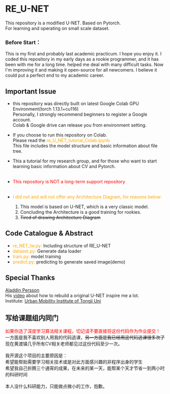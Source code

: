 # RE_U-NET
 This repository is a modified U-NET. Based on Pytorch.</br>
 For learning and operating on small scale dataset.

### Before Start：
This is my first and probably last academic practicum. I hope you enjoy it.
I coded this repository in my early days as a rookie programmer, and it has been with me for a long time. helped me deal with many difficult tasks. Now I'm improving it and making it open-source for all newcomers. I believe it could put a perfect end to my academic career.

## Important Issue
* this repository was directly built on latest Google Colab GPU Environment(torch 1.13.1+cu116)</br>
  Personally, I strongly recommend beginners to register a Google account.</br>
  Colab & Google drive can release you from environment setting.
* If you choose to run this repository on Colab.</br>Please read the <font color=orange>re_U_NET_tutorial_Colab.ipynb</font></br>
  This file includes the model structure and basic information about file tree.
* This a tutorial for my research group, and for those who want to start learning basic information about CV and Pytorch.</br></br>
* <font color=red>This repository is NOT a long-term support repository</font></br></br>

* <font color=orange>I did not and will not offer any Architecture Diagram, for reasons below:</font></br>
   1. This model is based on U-NET, which is a very classic model.
   2. Concluding the Architecture is a good training for rookies.
  3. ~~Tired of drawing Architecture Diagram~~
## Code Catalogue & Abstract
* <font color=orange>re_NET_lw.py:</font> Including structure of RE_U-NET
* <font color=orange>dataset.py:</font> Generate data loader
* <font color=orange>train.py:</font> model training
* <font color=orange>predict.py:</font> predicting to generate saved image(demo)

## Special Thanks
[Aladdin Persson](https://www.youtube.com/@AladdinPersson)</br>
His [video](https://www.youtube.com/watch?v=IHq1t7NxS8k&t=2s) about how to rebuild a original U-NET inspire me a lot.</br>
Institute: [Urban Mobility Institute of Tongji Uni](https://umi.tongji.edu.cn/index.htm)

## 写给课题组内同门
<font color=red>如果你选了深度学习算法相关课程，切记请不要直接将这份代码作为作业提交！</font></br>
一方面是我不喜欢别人用我的代码逃课，~~另一方面是我已经用这代码逃课很多次了~~</br>
现在黄渡镇几乎所有CV相关老师都见过这份代码至少一次。</br></br>
我开源这个项目的主要原因是：</br>
希望能帮助需要学习相关技术或是对此方面感兴趣的非程序出身的学生</br>
希望我自己折腾三个通宵的成果，在未来的某一天，能帮某个天才节省一到两小时的科研时间</br></br>
本人没什么科研能力，只能做点微小的工作，抱歉。




